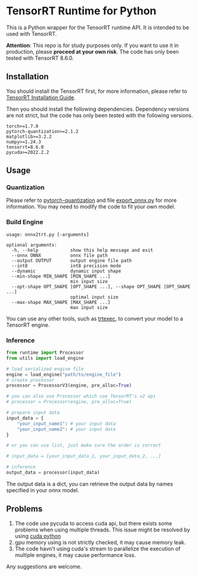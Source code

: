 # TensorRT Runtime for Python

This is a Python wrapper for the TensorRT runtime API. It is intended to be used with TensorRT.

**Attention**: This repo is for study purposes only. If you want to use it in production, please **proceed at your own risk**. The code has only been tested with TensorRT 8.6.0.

## Installation

You should install the TensorRT first, for more information, please refer to [TensorRT Installation Guide](https://docs.nvidia.com/deeplearning/tensorrt/install-guide/index.html).

Then you should install the following dependencies. Dependency versions are not strict, but the code has only been tested with the following versions.

```plain
torch>=1.7.0
pytorch-quantization>=2.1.2
matplotlib>=3.2.2
numpy>=1.24.3
tensorrt=8.6.0
pycuda>=2022.2.2
```

## Usage

### Quantization

Please refer to [pytorch-quantization](https://docs.nvidia.com/deeplearning/tensorrt/pytorch-quantization-toolkit/docs/index.html#) and file [export_onnx.py](./export_onnx.py) for more information. You may need to modify the code to fit your own model.

### Build Engine

```plain
usage: onnx2trt.py [-arguments]

optional arguments:
  -h, --help            show this help message and exit
  --onnx ONNX           onnx file path
  --output OUTPUT       output engine file path
  --int8                int8 precision mode
  --dynamic             dynamic input shape
  --min-shape MIN_SHAPE [MIN_SHAPE ...]
                        min input size
  --opt-shape OPT_SHAPE [OPT_SHAPE ...], --shape OPT_SHAPE [OPT_SHAPE ...]
                        optimal input size
  --max-shape MAX_SHAPE [MAX_SHAPE ...]
                        max input size
```

You can use any other tools, such as [trtexec](https://docs.nvidia.com/deeplearning/tensorrt/developer-guide/index.html#trtexec), to convert your model to a TensorRT engine.

### Inference

```python
from runtime import Processor
from utils import load_engine

# load serialized engine file
engine = load_engine("path/to/engine_file")
# create processor
processor = ProcessorV3(engine, pre_alloc=True)

# you can also use Processor which use TensorRT's v2 api
# processor = Processor(engine, pre_alloc=True)

# prepare input data
input_data = {
    "your_input_name1": # your input data
    "your_input_name2": # your input data
}

# or you can use list, just make sure the order is correct

# input_data = [your_input_data_1, your_input_data_2, ...]

# inference
output_data = processor(input_data)
```

The output data is a dict, you can retrieve the output data by names specified in your onnx model.

## Problems

1. The code use pycuda to access cuda api, but there exists some problems when using multiple threads. This issue might be resolved by using [cuda python](https://nvidia.github.io/cuda-python/)
2. gpu memory using is not strictly checked, it may cause memory leak.
3. The code havn't using cuda's stream to parallelize the execution of multiple engines, it may cause performance loss.

Any suggestions are welcome.